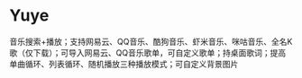# Yuye
音乐搜索+播放；支持网易云、QQ音乐、酷狗音乐、虾米音乐、咪咕音乐、全名K歌（仅下载）；可导入网易云、QQ音乐歌单，可自定义歌单；持桌面歌词；提高单曲循环、列表循环、随机播放三种播放模式；可自定义背景图片

